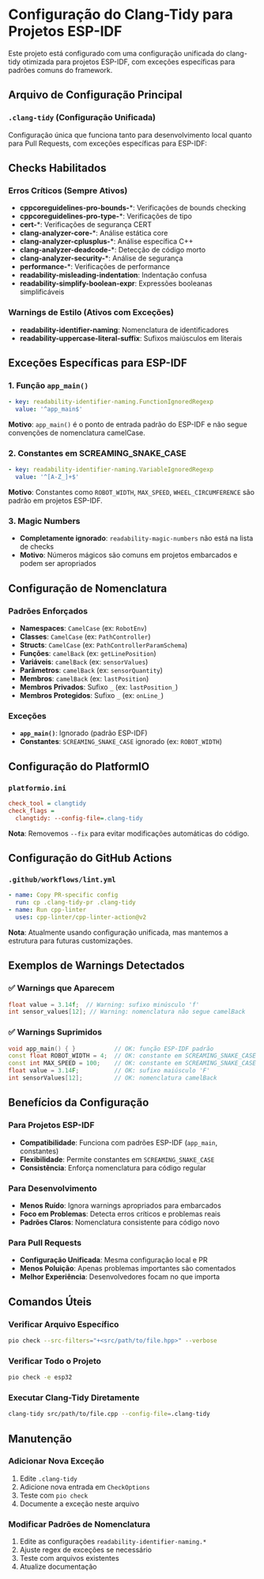 # Configuração do Clang-Tidy para Projetos ESP-IDF

Este projeto está configurado com uma configuração unificada do clang-tidy otimizada para projetos ESP-IDF, com exceções específicas para padrões comuns do framework.

## Arquivo de Configuração Principal

### `.clang-tidy` (Configuração Unificada)
Configuração única que funciona tanto para desenvolvimento local quanto para Pull Requests, com exceções específicas para ESP-IDF:

## Checks Habilitados

### **Erros Críticos (Sempre Ativos)**
- **cppcoreguidelines-pro-bounds-***: Verificações de bounds checking
- **cppcoreguidelines-pro-type-***: Verificações de tipo
- **cert-***: Verificações de segurança CERT
- **clang-analyzer-core-***: Análise estática core
- **clang-analyzer-cplusplus-***: Análise específica C++
- **clang-analyzer-deadcode-***: Detecção de código morto
- **clang-analyzer-security-***: Análise de segurança
- **performance-***: Verificações de performance
- **readability-misleading-indentation**: Indentação confusa
- **readability-simplify-boolean-expr**: Expressões booleanas simplificáveis

### **Warnings de Estilo (Ativos com Exceções)**
- **readability-identifier-naming**: Nomenclatura de identificadores
- **readability-uppercase-literal-suffix**: Sufixos maiúsculos em literais

## Exceções Específicas para ESP-IDF

### **1. Função `app_main()`**
```yaml
- key: readability-identifier-naming.FunctionIgnoredRegexp
  value: '^app_main$'
```
**Motivo**: `app_main()` é o ponto de entrada padrão do ESP-IDF e não segue convenções de nomenclatura camelCase.

### **2. Constantes em SCREAMING_SNAKE_CASE**
```yaml
- key: readability-identifier-naming.VariableIgnoredRegexp
  value: '^[A-Z_]+$'
```
**Motivo**: Constantes como `ROBOT_WIDTH`, `MAX_SPEED`, `WHEEL_CIRCUMFERENCE` são padrão em projetos ESP-IDF.

### **3. Magic Numbers**
- **Completamente ignorado**: `readability-magic-numbers` não está na lista de checks
- **Motivo**: Números mágicos são comuns em projetos embarcados e podem ser apropriados

## Configuração de Nomenclatura

### **Padrões Enforçados**
- **Namespaces**: `CamelCase` (ex: `RobotEnv`)
- **Classes**: `CamelCase` (ex: `PathController`)
- **Structs**: `CamelCase` (ex: `PathControllerParamSchema`)
- **Funções**: `camelBack` (ex: `getLinePosition`)
- **Variáveis**: `camelBack` (ex: `sensorValues`)
- **Parâmetros**: `camelBack` (ex: `sensorQuantity`)
- **Membros**: `camelBack` (ex: `lastPosition`)
- **Membros Privados**: Sufixo `_` (ex: `lastPosition_`)
- **Membros Protegidos**: Sufixo `_` (ex: `onLine_`)

### **Exceções**
- **`app_main()`**: Ignorado (padrão ESP-IDF)
- **Constantes**: `SCREAMING_SNAKE_CASE` ignorado (ex: `ROBOT_WIDTH`)

## Configuração do PlatformIO

### `platformio.ini`
```ini
check_tool = clangtidy
check_flags =
  clangtidy: --config-file=.clang-tidy
```

**Nota**: Removemos `--fix` para evitar modificações automáticas do código.

## Configuração do GitHub Actions

### `.github/workflows/lint.yml`
```yaml
- name: Copy PR-specific config
  run: cp .clang-tidy-pr .clang-tidy
- name: Run cpp-linter
  uses: cpp-linter/cpp-linter-action@v2
```

**Nota**: Atualmente usando configuração unificada, mas mantemos a estrutura para futuras customizações.

## Exemplos de Warnings Detectados

### **✅ Warnings que Aparecem**
```cpp
float value = 3.14f;  // Warning: sufixo minúsculo 'f'
int sensor_values[12]; // Warning: nomenclatura não segue camelBack
```

### **✅ Warnings Suprimidos**
```cpp
void app_main() { }           // OK: função ESP-IDF padrão
const float ROBOT_WIDTH = 4;  // OK: constante em SCREAMING_SNAKE_CASE
const int MAX_SPEED = 100;    // OK: constante em SCREAMING_SNAKE_CASE
float value = 3.14F;          // OK: sufixo maiúsculo 'F'
int sensorValues[12];         // OK: nomenclatura camelBack
```

## Benefícios da Configuração

### **Para Projetos ESP-IDF**
- **Compatibilidade**: Funciona com padrões ESP-IDF (`app_main`, constantes)
- **Flexibilidade**: Permite constantes em `SCREAMING_SNAKE_CASE`
- **Consistência**: Enforça nomenclatura para código regular

### **Para Desenvolvimento**
- **Menos Ruído**: Ignora warnings apropriados para embarcados
- **Foco em Problemas**: Detecta erros críticos e problemas reais
- **Padrões Claros**: Nomenclatura consistente para código novo

### **Para Pull Requests**
- **Configuração Unificada**: Mesma configuração local e PR
- **Menos Poluição**: Apenas problemas importantes são comentados
- **Melhor Experiência**: Desenvolvedores focam no que importa

## Comandos Úteis

### **Verificar Arquivo Específico**
```bash
pio check --src-filters="+<src/path/to/file.hpp>" --verbose
```

### **Verificar Todo o Projeto**
```bash
pio check -e esp32
```

### **Executar Clang-Tidy Diretamente**
```bash
clang-tidy src/path/to/file.cpp --config-file=.clang-tidy
```

## Manutenção

### **Adicionar Nova Exceção**
1. Edite `.clang-tidy`
2. Adicione nova entrada em `CheckOptions`
3. Teste com `pio check`
4. Documente a exceção neste arquivo

### **Modificar Padrões de Nomenclatura**
1. Edite as configurações `readability-identifier-naming.*`
2. Ajuste regex de exceções se necessário
3. Teste com arquivos existentes
4. Atualize documentação